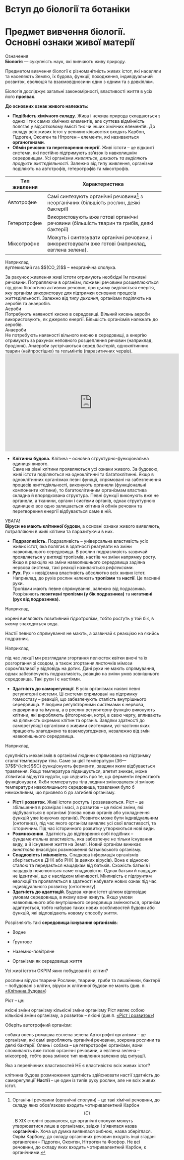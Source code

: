 # Вступ до бiологiї та ботанiки
# Предмет вивчення бiологiї. Основнi ознаки живої матерiї
<div class="eoz-wrap">
<span class="eoz">Означення</span>
<div class="eoz-text">
<b>Бiологiя</b> — сукупнiсть наук, якi вивчають живу природу.
</div>
</div>

Предметом вивчення бiологiї є рiзноманiтнiсть живих iстот, якi населяли та населяють Землю, їх будова, функцiї, походження, iндивідуальний розвиток, еволюцiя та взаємовiдносини один з одним та з довкiллям.

Бiологiя дослiджує загальнi закономiрностi, властивостi життя в усiх його <b>проявах</b>.

<b>До основних ознак живого належать:</b>
<ul><li><b>Подiбнiсть хiмiчного складу.</b> Жива i нежива природа складаються з одних i тих самих хiмiчних елементiв, але суттєва вiдмiннiсть полягає у вiдсотковому вмiстi тих чи iнших хiмiчних елементiв. До складу всiх живих iстот у великих кiлькостях входять <span class="p1">Карбон, Гiдроген, Оксиген</span> та <span class="p1">Нiтроген</span> – елементи, якi називаються <b>органогенами</b>.</li>

<li><b>Обмiн речовин та перетворення енергiї.</b> Живi iстоти – це вiдкритi системи, якi постiйно пiдтримують зв’язок iз навколишнiм середовищем. Усi органiзми <i>живляться, дихають та видiляють продукти життєдiяльностi.</i> Залежно вiд типу живлення, органiзми подiляють на автотрофiв, гетеротрофiв та мiксотрофiв.
</li>
</ul>

| Тип живлення | Характеристика |
| -- | -- |
| Автотрофне | Самі синтезують органічні речовини[^1] з неорганічних (більшість рослин, деякі бактерії) |
| Гетеротрофне | Використовують вже готові органічні речовини (більшість тварин та грибів, деякі бактерії) |
| Мiксотрофне | Можуть і синтезувати органічні речовини, і використовувати вже готові (наприклад, евглена зелена).|

[^1]: Органічні речовини (органічні сполуки) – це такі хімічні речовини, до складу яких обов'язково входить чотиривалентний Карбон $$(C)$$. В ХІХ столітті вважалося, що органічні сполуки можуть утворюватися лише в організмах, звідки і з'явилася назва «**органічні**». Хоча ця думка виявилася хибною, назва зберіглася. Окрім Карбону, до складу органічних речовин входять інші згадані органогени – Гідроген, Оксиген, Нітроген та Фосфор. Не всі речовини, до складу яких входить чотиривалентний Карбон, є органічними. 

<div class="exmpl-wrap">
<span class="exmpl">Наприклад</span>
<div class="exmpl-text">
вуглекислий газ  $$(CO_2)$$ – неорганічна сполука.
</div>
</div>
<ul></ul>
За рахунок живлення живі істоти отримують необхідні їм поживні речовини. Потрапляючи в організм, поживні речовини розщеплюються під дією біологічно активних речовин, при цьому виділяється енергія, яку організм використовує для підтримки основних процесів життєдіяльності.
Залежно від <i>типу дихання</i>, організми поділяють на <span class="p1">аеробів</span> та <span class="p1">анаеробів</span>.

<div class="ebio-wrap">
<span class="ebio">Аероби</span>
<div class="ebio-text">
Потребують наявності кисню в середовищі. Вільний кисень аероби використовують, як джерело енергії. Більшість організмів належать до аеробів.
</div>
</div>

<div class="ebio-wrap">
<span class="ebio">Анаероби</span>
<div class="ebio-text">
Не потребують наявності вільного кисню в середовищі, а енергію отримують за рахунок неповного розщеплення речовин (наприклад, бродіння). Анаероби зустрічаються серед бактерій, одноклітинних тварин (найпростіших) та гельмінтів (паразитичних червів).
</div>
</div>

<div class="fluidMedia">
<iframe align="center" width="560" height="315" src="https://www.youtube.com/embed/q4H2Yvk8-98" frameborder="0" allowfullscreen></iframe>
</div>
<div class="popup">
</div>

<ul>
    <li id="klitynna_budova"><b>Клітинна будова.</b> Клітина – основна структурно-функціональна одиниця живого.<br/> 
Саме на рівні клітини проявляються усі ознаки живого. За будовою, живі істоти поділяються на <span class="p1">одноклітинні</span> та <span class="p1">багатоклітинні</span>. Якщо в одноклітинних організмах певні функції, спрямовані на забезпечення процесів життєдіяльності, виконують органели (функціональні компоненти клітини), то багатоклітинним організмам властива складна й впорядкована структура. Певні функції виконують вже не органели, а тканини, органи і системи органів, однак структурною одиницею все одно залишається клітина й обмін речовин та перетворення енергії відбувається саме в ній.</li>
</ul>

<div class="add-wrap">
<span class="add">УВАГА!</span>
<div class="add-text">
 <b>Віруси не мають клітинної будови</b>, а основні ознаки живого виявляють, потрапляючи в живі клітини та паразитуючи в них.
</div>
</div>

<ul>
<li><b>Подразливість.</b> Подразливість – універсальна властивість усіх живих істот, яка полягає в здатності реагувати на зміни навколишнього середовища. В рослин подразливість зазвичай проявляється у вигляді тропізмів, настіїв чи зміни напрямку росту. Якщо в реакціях на зміни навколишнього середовища задіяна нервова система, такі реакції називаються <i>рефлексами</i>.</li>

<li><b>Рух</b>. Рух – невід’ємна властивість абсолютно всіх живих істот. Наприклад, до рухів рослин належать <b>тропiзми</b> та <b>настiї</b>. Це пасивні рухи.<br/> 
Тропiзми <span class="p1">мають певне спрямування</span>, залежно від подразника. Розрізняють <b>позитивні тропізми (у бік подразника)</b> та <b>негативні (рух від подразника).</b>
</li>
</ul>


<div class="exmpl-wrap">
<span class="exmpl">Наприклад</span>
<div class="exmpl-text">
<p>корені виявляють позитивний гідротропізм, тобто ростуть у той бік, в якому знаходиться вода.</p>
</div>
</div>

<p>Настiї <span class="p1">певного спрямування не мають</span>, а зазвичай є реакцією на якийсь подразник.</p>

<div class="exmpl-wrap">
<span class="exmpl">Наприклад</span>
<div class="exmpl-text"><p>під час лекції ми розглядали згортання пелюсток квітки вночі та їх розгортання зі сходом, а також згортання листочків мімози сором’язливої у відповідь на дотик. Дані рухи не мають спрямування, однак забезпечують подразливість, реакцію на зміни умов зовнішнього середовища. Такі рухи і є настіями.</p>
</div>
</div>

<ul><li><b>Здатність до саморегуляції</b>. В усіх організмах наявні певні регуляторні системи. Ці системи спрямовані на підтримку гомеостазу – реакцій, що забезпечують сталість внутрішнього середовища. У людини регуляторними системами є нервова, ендокринна та імунна, а в рослин регуляторну функцію виконують клітини, які виробляють фітогормони, котрі, в свою чергу, впливають на діяльність окремих клітин та органів. Завдяки здатності до саморегуляції організми є живими системами, усі частини яких працюють злагоджено та взаємоузгоджено, незалежно від змін навколишнього середовища.
</li></ul>


<div class="exmpl-wrap">
<span class="exmpl">Наприклад</span>
<div class="exmpl-text"><p>сукупність механізмів в організмі людини спрямована на підтримку сталої температури тіла. Саме за цієї температури (36—37$$^{\circ}$$C) функціонують ферменти, завдяки яким відбувається травлення. Якщо температура підвищується, апетит зникає, може з’явитися відчуття нудоти, що свідчить про те, що ферменти перестають функціонувати. Якби температура тіла людини змінювалася зі зміною температури навколишнього середовища, травлення було б неможливим, що призвело б до загибелі організму.</p>
</div>
</div>

<ul><li id="rist_i_rozvytok"><b>Ріст і розвиток</b>. Живі істоти ростуть і розвиваються. Ріст – це збільшення в розмірах і масі, а розвиток – це якісні зміни, які відбуваються в організмі (поява нових органів або ускладнення функцій уже існуючих органів). Розвиток може бути індивідуальним (онтогенез), під час якого організм виявляє усі свої властивості, та історичним. Під час історичного розвитку утворюються нові види.
</li>

<li><b>Розмноження</b>. Здатність до відтворення собі подібних – фундаментальна властивість, яка забезпечує не тільки існування виду, а й існування життя на Землі. Новий організм виникає <i>винятково</i> внаслідок розмноження батьківського організму.</li>

<li><b>Спадковість і мінливість</b>. Спадкова інформація організмів зберігається в ДНК або РНК (в деяких вірусів). Вона є відносно сталою та передається нащадкам від батьків. Схожість батьків і нащадків пояснюється саме спадковістю. Однак батьки й нащадки не ідентичні, що є наслідком мінливості. Мінливість є підґрунтям еволюції та проявляється в здатності набувати нових ознак під час індивідуального розвитку (онтогенезу).</li>

<li><b>Здатність до адаптацій</b>. Будова живих істот цілком відповідає умовам середовища, в якому вони живуть. Якщо умови навколишнього або внутрішнього середовища змінюються, організм адаптується, тобто набуває таких нових особливостей будови або функцій, які відповідають новому способу життя.</li>
</ul>

Розрізняють такі **середовища iснування органiзмiв**:

-   Водне

-   Ґрунтове

-   Наземно-повітряне

-   Організми як середовище життя


<quiz correctLabel="correct" incorrectLabel="incorrect" checkLabel="check"> 
    <question text="">
        <p>Усі живі істоти ОКРІМ яких побудовані із клітин?</p>
        <answer>рослини</answer>
        <answer correct>віруси</answer>
        <answer>тварини</answer>
    <explanation>
    Рослини, тварини, гриби та лишайники, бактерії – побудовані з клітин, віруси ж клітинної будови не мають (див. п. <a href="#klitynna_budova">«Клітинна будова»</a>)
    </explanation>
    </question>
    <question text="">
        <p>Ріст – це:</p>
        <answer>якісні зміни організму</answer>
        <answer correct>кількісні зміни організму</answer>
    <explanation>
        Ріст являє собою кількісні зміни організму, а розвиток – якісні (див п. <a href="#rist_i_rozvytok">«Ріст і розвиток»</a>)
    </explanation>
    </question>
        <question text="">
        <p>Оберіть автотрофний організм:</p>
        <answer>собака</answer>
        <answer>олень</answer>
        <answer correct>ромашка</answer>
        <answer>евглена зелена</answer>
    <explanation>
        Автотрофні організми – це організми, які самі виробляють органічні речовини, зокрема рослини та деякі бактерії. Олень і собака – це гетеротрофні організми, вони споживають вже готові органічні речовини, а евглена зелена – міксотроф, тобто вона змінює тип живлення залежно від ситуації.
    </explanation>
    </question>
        <question text="">
        <p>Яка з перелічених властивостей НЕ є властивістю всіх живих істот?</p>
        <answer>клітинна будова</answer>
        <answer>розмноження</answer>
        <answer correct>здатність здійснювати настії</answer>
        <answer>здатність до саморегуляції</answer>
    <explanation>
        <b>Настії</b> – це один із типів руху рослин, але не всіх живих істот.
    </explanation>
    </question>
</quiz>
